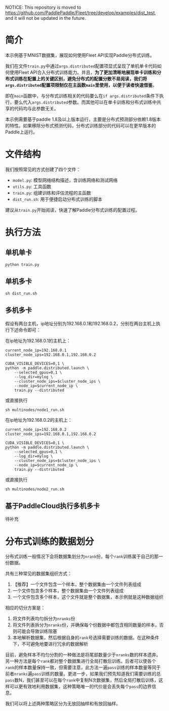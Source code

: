 NOTICE: This repository is moved to https://github.com/PaddlePaddle/Fleet/tree/develop/examples/dist_test, and it will not be updated in the future.

# 简介
本示例基于MNIST数据集，展现如何使用Fleet API实现Paddle分布式训练。

我们在文件`train.py`中通过`args.distributed`配置项显式呈现了单机单卡代码如何使用Fleet API合入分布式训练能力。并且，**为了更加清晰地展现单卡训练和分布式训练在配置上的关键区别，避免分布式的配置分散不易阅读，我们将`args.distributed`配置项限制仅在主函数`main`里使用，以便于读者快速借鉴**。

即在`main`函数中，与分布式训练相关的代码要么在`if args.distributed`条件下执行，要么代入`args.distributed`参数。而其他可以在单卡训练和分布式训练中共享的代码均与此参数无关。

本示例需要基于paddle 1.8及以上版本运行，主要是分布式预测部分依赖1.8版本的特性。如果移除分布式预测代码，分布式训练部分的代码可以在更早版本的Paddle上运行。

# 文件结构

我们按照常见的方式创建了四个文件：

* `model.py`: 模型网络结构描述，含训练网络和测试网络
* `utils.py`: 工具函数
* `train.py`: 组建训练和评估流程的主函数
* `dist_run.sh`: 用于便捷启动分布式训练的脚本

建议从`train.py`开始阅读，快速了解Paddle分布式训练的配置过程。

# 执行方法

## 单机单卡

``` code::bash
python train.py
```

## 单机多卡

``` code::bash
sh dist_run.sh
```

## 多机多卡

假设有两台主机，ip地址分别为192.168.0.1和192.168.0.2，分别在两台主机上执行下述命令即可：

在ip地址为192.168.0.1的主机上：

``` code::bash
current_node_ip=192.168.0.1
cluster_node_ips=192.168.0.1,192.168.0.2

CUDA_VISIBLE_DEVICES=0,1 \
python -m paddle.distributed.launch \
    --selected_gpus=0,1 \
    --log_dir=mylog \
    --cluster_node_ips=$cluster_node_ips \
    --node_ip=$current_node_ip \
    train.py --distributed
```

或直接执行

```
sh multinodes/node1_run.sh
```

在ip地址为192.168.0.2的主机上：

``` code::bash
current_node_ip=192.168.0.2
cluster_node_ips=192.168.0.1,192.168.0.2

CUDA_VISIBLE_DEVICES=0,1 \
python -m paddle.distributed.launch \
    --selected_gpus=0,1 \
    --log_dir=mylog \
    --cluster_node_ips=$cluster_node_ips \
    --node_ip=$current_node_ip \
    train.py --distributed
```

或直接执行

```
sh multinodes/node2_run.sh
```

## 基于PaddleCloud执行多机多卡

待补充

# 分布式训练的数据划分

分布式训练一般情况下会将数据集划分为`nrank`份，每个`rank`训练属于自己的那一份数据。

共有三种常见的数据集组织方式：

1. 【推荐】一个文件包含一个样本，整个数据集由一个文件列表组成
2. 一个文件包含多个样本，整个数据集由一个文件列表组成
3. 一个文件包含多个样本，这个文件就是整个数据集，本示例就是这种数据组织

相应的切分方案是：

1. 将文件列表均匀拆分为`nranks`份
2. 将文件列表拆分为`nranks`份，并确保每个份数据中都包含相同数量的样本，否则可能会导致训练阻塞
3. 本地解析数据集，然后根据自身的`rank`号选择需要训练的数据。在这种条件下，不可避免地要进行冗余的数据解析

目前，避免样本不均匀分割的一种做法是将尾部数量少于`nranks`数的样本遗弃。另一种方法是每个`rank`都对整个数据集进行全局打散后训练。后者可以使各个`rank`的样本数量保持一致，但需要注意，此方法一遍`pass`训练的样本数量等同于前者`nranks`遍`pass`训练的数量。更进一步，如果我们预先知道我们需要训练的总`pass`数N，我们甚至可以在每个`rank`中复制N次数据集，然后全局打散后训练，这样可以更有效地利用数据集，这种策略唯一的代价是会丢失每个`pass`的边界信息。

我们可以将上述两种策略区分为无放回抽样和有放回抽样。
